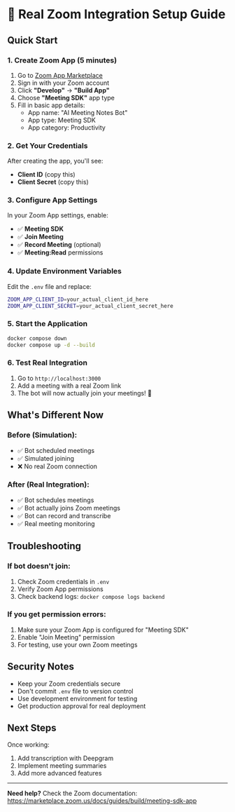 # 🚀 Real Zoom Integration Setup Guide

## Quick Start

### 1. Create Zoom App (5 minutes)
1. Go to [Zoom App Marketplace](https://marketplace.zoom.us/develop/create)
2. Sign in with your Zoom account
3. Click **"Develop"** → **"Build App"**
4. Choose **"Meeting SDK"** app type
5. Fill in basic app details:
   - App name: "AI Meeting Notes Bot"
   - App type: Meeting SDK
   - App category: Productivity

### 2. Get Your Credentials
After creating the app, you'll see:
- **Client ID** (copy this)
- **Client Secret** (copy this)

### 3. Configure App Settings
In your Zoom App settings, enable:
- ✅ **Meeting SDK**
- ✅ **Join Meeting**
- ✅ **Record Meeting** (optional)
- ✅ **Meeting:Read** permissions

### 4. Update Environment Variables
Edit the `.env` file and replace:
```bash
ZOOM_APP_CLIENT_ID=your_actual_client_id_here
ZOOM_APP_CLIENT_SECRET=your_actual_client_secret_here
```

### 5. Start the Application
```bash
docker compose down
docker compose up -d --build
```

### 6. Test Real Integration
1. Go to `http://localhost:3000`
2. Add a meeting with a real Zoom link
3. The bot will now actually join your meetings! 🎉

## What's Different Now

### Before (Simulation):
- ✅ Bot scheduled meetings
- ✅ Simulated joining
- ❌ No real Zoom connection

### After (Real Integration):
- ✅ Bot schedules meetings
- ✅ Bot actually joins Zoom meetings
- ✅ Bot can record and transcribe
- ✅ Real meeting monitoring

## Troubleshooting

### If bot doesn't join:
1. Check Zoom credentials in `.env`
2. Verify Zoom App permissions
3. Check backend logs: `docker compose logs backend`

### If you get permission errors:
1. Make sure your Zoom App is configured for "Meeting SDK"
2. Enable "Join Meeting" permission
3. For testing, use your own Zoom meetings

## Security Notes

- Keep your Zoom credentials secure
- Don't commit `.env` file to version control
- Use development environment for testing
- Get production approval for real deployment

## Next Steps

Once working:
1. Add transcription with Deepgram
2. Implement meeting summaries
3. Add more advanced features

---

**Need help?** Check the Zoom documentation: https://marketplace.zoom.us/docs/guides/build/meeting-sdk-app

